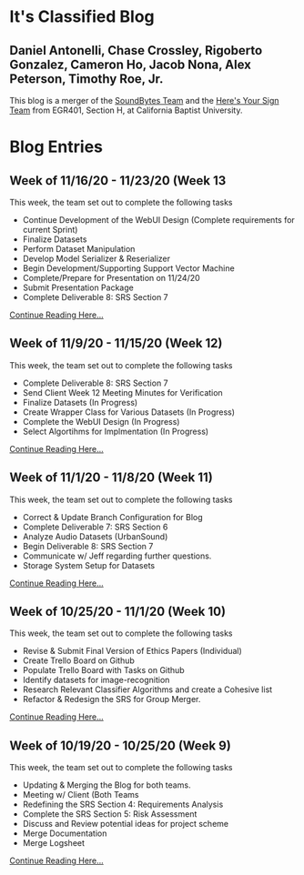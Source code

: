 # It's Classified Blog
## Daniel Antonelli, Chase Crossley, Rigoberto Gonzalez, Cameron Ho, Jacob Nona, Alex Peterson, Timothy Roe, Jr.

This blog is a merger of the [SoundBytes Team](https://soundbytes-cbu.github.io/blog/) and the [Here's Your Sign Team](https://cbu2020-21capstone-heresyoursign.blogspot.com/) from EGR401, Section H, at California Baptist University.

# Blog Entries

## Week of 11/16/20 - 11/23/20 (Week 13

This week, the team set out to complete the following tasks

- Continue Development of the WebUI Design (Complete requirements for current Sprint)
- Finalize Datasets
- Perform Dataset Manipulation
- Develop Model Serializer & Reserializer
- Begin Development/Supporting Support Vector Machine
- Complete/Prepare for Presentation on 11/24/20
- Submit Presentation Package
- Complete Deliverable 8: SRS Section 7

[Continue Reading Here...](blog5.md)

## Week of 11/9/20 - 11/15/20 (Week 12)

This week, the team set out to complete the following tasks

- Complete Deliverable 8: SRS Section 7
- Send Client Week 12 Meeting Minutes for Verification
- Finalize Datasets (In Progress)
- Create Wrapper Class for Various Datasets (In Progress)
- Complete the WebUI Design (In Progress)
- Select Algortihms for Implmentation (In Progress)

[Continue Reading Here...](blog4.md)

## Week of 11/1/20 - 11/8/20 (Week 11)

This week, the team set out to complete the following tasks

- Correct & Update Branch Configuration for Blog
- Complete Deliverable 7: SRS Section 6
- Analyze Audio Datasets (UrbanSound)
- Begin Deliverable 8: SRS Section 7
- Communicate w/ Jeff regarding further questions.
- Storage System Setup for Datasets

[Continue Reading Here...](blog3.md)


## Week of 10/25/20 - 11/1/20 (Week 10)

This week, the team set out to complete the following tasks

- Revise & Submit Final Version of Ethics Papers (Individual)
- Create Trello Board on Github
- Populate Trello Board with Tasks on Github
- Identify datasets for image-recognition
- Research Relevant Classifier Algorithms and create a Cohesive list
- Refactor & Redesign the SRS for Group Merger.

[Continue Reading Here...](blog2.md)

## Week of 10/19/20 - 10/25/20 (Week 9)

This week, the team set out to complete the following tasks	

- Updating & Merging the Blog for both teams.
- Meeting w/ Client (Both Teams
- Redefining the SRS Section 4: Requirements Analysis
- Complete the SRS Section 5: Risk Assessment
- Discuss and Review potential ideas for project scheme
- Merge Documentation
- Merge Logsheet

[Continue Reading Here...](blog1.md)
